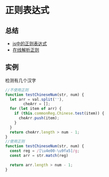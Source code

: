 # 正则表达式

## 总结
- [js中的正则表达式](https://segmentfault.com/a/1190000011569990?hmsr=funteas.com&utm_medium=funteas.com&utm_source=funteas.com)
- [在线解析正则](http://www.regexper.com)

## 实例
检测有几个汉字   
```js
//不使用正则
function testChineseNum(str, num) {
  let arr = val.split(''),
        cheArr = [];
  for (let item of arr) {
    if (this.commonReg.Chinese.test(item)) {
      cheArr.push(item);
    }
  }
  return cheArr.length > num - 1;
}
//使用正则
function testChineseNum(str, num) {
  const reg = /[\u4e00-\u9fa5]/g;
  const arr = str.match(reg)
  
  return arr.length > num - 1;
}
```